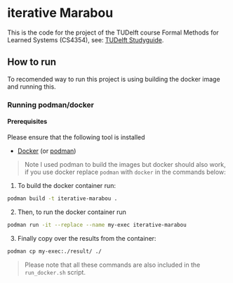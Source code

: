# iterative Marabou

This is the code for the project of the TUDelft course Formal Methods for Learned Systems (CS4354), see: [TUDelft Studyguide](https://studiegids.tudelft.nl/a101_displayCourse.do?course_id=63112).

## How to run

To recomended way to run this project is using building the docker image and running this.

### Running podman/docker

#### Prerequisites

Please ensure that the following tool is installed

* [Docker](https://www.docker.com/get-started/) (or [podman](https://podman.io/docs/installation))

> Note I used podman to build the images but docker should also work, if you use docker replace `podman` with `docker` in the commands below:

1. To build the docker container run:

```bash
podman build -t iterative-marabou .
```

2. Then, to run the docker container run

```bash
podman run -it --replace --name my-exec iterative-marabou
```

3. Finally copy over the results from the container:

```bash
podman cp my-exec:./result/ ./
```

> Please note that all these commands are also included in the `run_docker.sh` script.